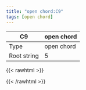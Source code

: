 ```yaml
---
title: "open chord:C9"
tags: [open chord]
---
```


|C9|open chord|
|---|---|
|Type|open chord|
|Root string|5|
{{< rawhtml >}}
<div class="container"></div>
<script>
const selector = '#container';
const chord = new ChordBox(selector);
chord.draw((new String("X32330")));
</script>
{{< /rawhtml >}}
